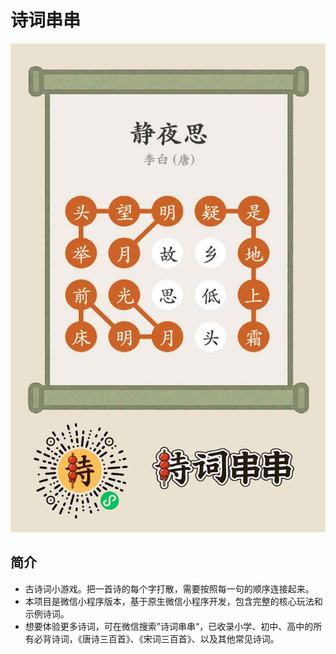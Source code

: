 # 诗词串串
![诗词串串](./poster.jpg)

## 简介
* 古诗词小游戏。把一首诗的每个字打散，需要按照每一句的顺序连接起来。  
* 本项目是微信小程序版本，基于原生微信小程序开发，包含完整的核心玩法和示例诗词。
* 想要体验更多诗词，可在微信搜索”诗词串串“，已收录小学、初中、高中的所有必背诗词，《唐诗三百首》、《宋词三百首》、以及其他常见诗词。
